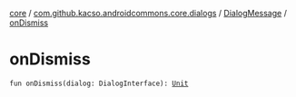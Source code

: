 [core](../../index.md) / [com.github.kacso.androidcommons.core.dialogs](../index.md) / [DialogMessage](index.md) / [onDismiss](./on-dismiss.md)

# onDismiss

`fun onDismiss(dialog: DialogInterface): `[`Unit`](https://kotlinlang.org/api/latest/jvm/stdlib/kotlin/-unit/index.html)